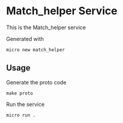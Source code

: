 # Match_helper Service

This is the Match_helper service

Generated with

```
micro new match_helper
```

## Usage

Generate the proto code

```
make proto
```

Run the service

```
micro run .
```